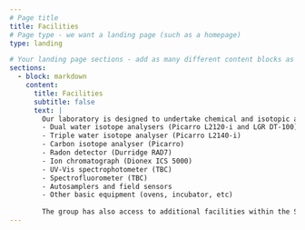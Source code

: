 ```yaml
---
# Page title
title: Facilities
# Page type - we want a landing page (such as a homepage)
type: landing

# Your landing page sections - add as many different content blocks as you like
sections:
  - block: markdown
    content:
      title: Facilities
      subtitle: false
      text: | 
        Our laboratory is designed to undertake chemical and isotopic analyses in liquid samples. Instruments include:
        - Dual water isotope analysers (Picarro L2120-i and LGR DT-100)
        - Triple water isotope analyser (Picarro L2140-i)
        - Carbon isotope analyser (Picarro)
        - Radon detector (Durridge RAD7)
        - Ion chromatograph (Dionex ICS 5000)
        - UV-Vis spectrophotometer (TBC)
        - Spectrofluorometer (TBC)
        - Autosamplers and field sensors
        - Other basic equipment (ovens, incubator, etc)
        
        The group has also access to additional facilities within the School of Chemistry
---
```

